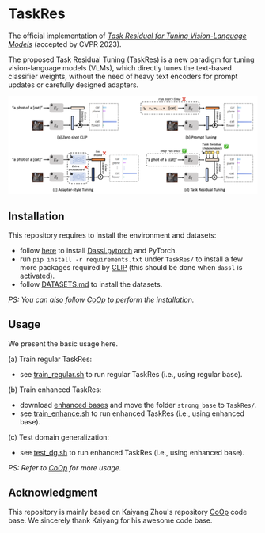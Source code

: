 # TaskRes
The official implementation of [*Task Residual for Tuning Vision-Language Models*](https://arxiv.org/abs/2211.10277) (accepted by CVPR 2023).

The proposed Task Residual Tuning (TaskRes) is a new paradigm for tuning vision-language models (VLMs), which directly tunes the text-based classifier weights, without the need of heavy text encoders for prompt updates or carefully designed adapters.

![image](./images/taskres.png)

## Installation
This repository requires to install the environment and datasets:
- follow [here](https://github.com/KaiyangZhou/Dassl.pytorch#installation) to install [Dassl.pytorch](https://github.com/KaiyangZhou/Dassl.pytorch) and PyTorch.
- run `pip install -r requirements.txt` under `TaskRes/` to install a few more packages required by [CLIP](https://github.com/openai/CLIP) (this should be done when `dassl` is activated).
- follow [DATASETS.md](DATASETS.md) to install the datasets.

*PS: You can also follow [CoOp](https://github.com/KaiyangZhou/CoOp) to perform the installation.*

## Usage
We present the basic usage here.

(a) Train regular TaskRes:
- see [train_regular.sh](train_regular.sh) to run regular TaskRes (i.e., using regular base).

(b) Train enhanced TaskRes:
- download [enhanced bases](https://drive.google.com/drive/folders/1_ehtvBRWbbcYZRTAcvtCyUTD_tL4GUiV?usp=share_link) and move the folder `strong_base` to `TaskRes/`.
- see [train_enhance.sh](train_enhance.sh) to run enhanced TaskRes (i.e., using enhanced base).

(c) Test domain generalization:
- see [test_dg.sh](test_dg.sh) to run enhanced TaskRes (i.e., using enhanced base).

*PS: Refer to [CoOp](https://github.com/KaiyangZhou/CoOp) for more usage.*

## Acknowledgment
This repository is mainly based on Kaiyang Zhou's repository [CoOp](https://github.com/KaiyangZhou/CoOp) code base. We sincerely thank Kaiyang for his awesome code base.
